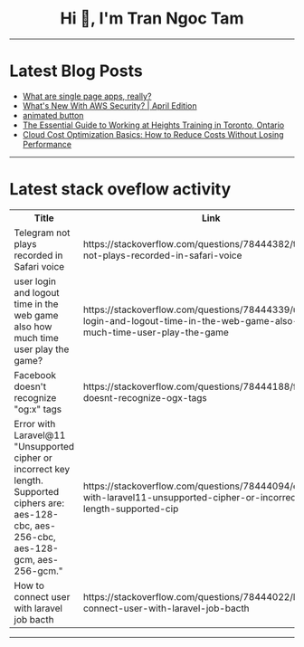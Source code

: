 <h1 align="center">Hi 👋, I'm Tran Ngoc Tam</h1>

---

# Latest Blog Posts 
<!-- BLOG-POST-LIST:START -->
- [What are single page apps, really?](https://dev.to/nas5w/what-are-single-page-apps-really-3cf4)
- [What&#39;s New With AWS Security? | April Edition](https://dev.to/aws-builders/whats-new-with-aws-security-april-edition-28c)
- [animated button](https://dev.to/francescost/animated-button-2bm5)
- [The Essential Guide to Working at Heights Training in Toronto, Ontario](https://dev.to/alinafern/the-essential-guide-to-working-at-heights-training-in-toronto-ontario-2380)
- [Cloud Cost Optimization Basics: How to Reduce Costs Without Losing Performance](https://dev.to/zenbittech/cloud-cost-optimization-basics-how-to-reduce-costs-without-losing-performance-44ee)
<!-- BLOG-POST-LIST:END -->

---

# Latest stack oveflow activity
<table>
  <tr><th>Title</th><th>Link</th></tr>
  <!-- STACKOVERFLOW:START --><tr><td>Telegram not plays recorded in Safari voice</td><td>https://stackoverflow.com/questions/78444382/telegram-not-plays-recorded-in-safari-voice</td></tr><tr><td>user login and logout time in the web game also how much time user play the game?</td><td>https://stackoverflow.com/questions/78444339/user-login-and-logout-time-in-the-web-game-also-how-much-time-user-play-the-game</td></tr><tr><td>Facebook doesn&#39;t recognize &quot;og:x&quot; tags</td><td>https://stackoverflow.com/questions/78444188/facebook-doesnt-recognize-ogx-tags</td></tr><tr><td>Error with Laravel@11 &quot;Unsupported cipher or incorrect key length. Supported ciphers are: aes-128-cbc, aes-256-cbc, aes-128-gcm, aes-256-gcm.&quot;</td><td>https://stackoverflow.com/questions/78444094/error-with-laravel11-unsupported-cipher-or-incorrect-key-length-supported-cip</td></tr><tr><td>How to connect user with laravel job bacth</td><td>https://stackoverflow.com/questions/78444022/how-to-connect-user-with-laravel-job-bacth</td></tr><!-- STACKOVERFLOW:END -->
</table>

---


